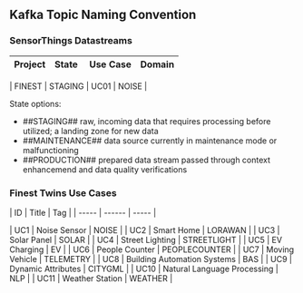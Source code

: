 ## Kafka Topic Naming Convention

### SensorThings Datastreams

| Project | State | Use Case | Domain |
| -------- | -------- |  ---- | -------- |

| FINEST | STAGING | UC01 | NOISE |

State options:
- ##STAGING## raw, incoming data that requires processing before utilized; a landing zone for new data
- ##MAINTENANCE## data source currently in maintenance mode or malfunctioning
- ##PRODUCTION## prepared data stream passed through context enhancemend and data quality verifications

### Finest Twins Use Cases


| ID | Title | Tag |
| ----- | ------ | ----- |

| UC1 | Noise Sensor | NOISE |
| UC2 | Smart Home | LORAWAN |
| UC3 | Solar Panel | SOLAR |
| UC4 | Street Lighting | STREETLIGHT |
| UC5 | EV Charging | EV |
| UC6 | People Counter | PEOPLECOUNTER |
| UC7 | Moving Vehicle | TELEMETRY |
| UC8 | Building Automation Systems | BAS |
| UC9 | Dynamic Attributes | CITYGML |
| UC10 | Natural Language Processing | NLP |
| UC11 | Weather Station | WEATHER |

